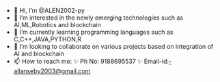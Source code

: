 - 👋 Hi, I’m @ALEN2002-py
- 👀 I’m interested in the newly emerging technologies such as AI,ML,Robotics and blockchain
- 🌱 I’m currently learning programming languages such as C,C++,JAVA,PYTHON,R
- 💞️ I’m looking to collaborate on various projects based on integration of AI and blockchain
- 📫 How to reach me: 
     ✨ Ph No: 9188695537
     ✨ Email-id:-allanseby2003@gmail.com

<!---
ALEN2002-py/ALEN2002-py is a ✨ special ✨ repository because its `README.md` (this file) appears on your GitHub profile.
You can click the Preview link to take a look at your changes.
--->
